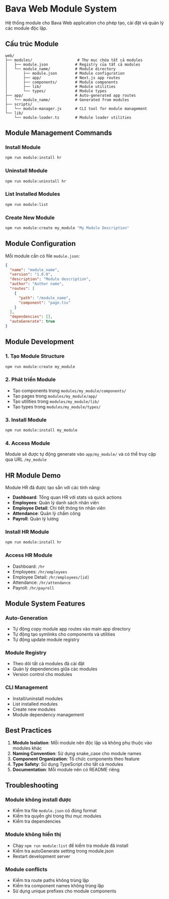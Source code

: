 # Bava Web Module System

Hệ thống module cho Bava Web application cho phép tạo, cài đặt và quản lý các module độc lập.

## Cấu trúc Module

```
web/
├── modules/                    # Thư mục chứa tất cả modules
│   ├── module.json            # Registry của tất cả modules
│   └── module_name/           # Module directory
│       ├── module.json        # Module configuration
│       ├── app/               # Next.js app routes
│       ├── components/        # Module components
│       ├── lib/               # Module utilities
│       └── types/             # Module types
├── app/                       # Auto-generated app routes
│   └── module_name/           # Generated from modules
├── scripts/
│   └── module-manager.js      # CLI tool for module management
└── lib/
    └── module-loader.ts       # Module loader utilities
```

## Module Management Commands

### Install Module

```bash
npm run module:install hr
```

### Uninstall Module

```bash
npm run module:uninstall hr
```

### List Installed Modules

```bash
npm run module:list
```

### Create New Module

```bash
npm run module:create my_module "My Module Description"
```

## Module Configuration

Mỗi module cần có file `module.json`:

```json
{
  "name": "module_name",
  "version": "1.0.0",
  "description": "Module description",
  "author": "Author name",
  "routes": [
    {
      "path": "/module_name",
      "component": "page.tsx"
    }
  ],
  "dependencies": [],
  "autoGenerate": true
}
```

## Module Development

### 1. Tạo Module Structure

```bash
npm run module:create my_module
```

### 2. Phát triển Module

- Tạo components trong `modules/my_module/components/`
- Tạo pages trong `modules/my_module/app/`
- Tạo utilities trong `modules/my_module/lib/`
- Tạo types trong `modules/my_module/types/`

### 3. Install Module

```bash
npm run module:install my_module
```

### 4. Access Module

Module sẽ được tự động generate vào `app/my_module/` và có thể truy cập qua URL `/my_module`

## HR Module Demo

Module HR đã được tạo sẵn với các tính năng:

- **Dashboard**: Tổng quan HR với stats và quick actions
- **Employees**: Quản lý danh sách nhân viên
- **Employee Detail**: Chi tiết thông tin nhân viên
- **Attendance**: Quản lý chấm công
- **Payroll**: Quản lý lương

### Install HR Module

```bash
npm run module:install hr
```

### Access HR Module

- Dashboard: `/hr`
- Employees: `/hr/employees`
- Employee Detail: `/hr/employees/[id]`
- Attendance: `/hr/attendance`
- Payroll: `/hr/payroll`

## Module System Features

### Auto-Generation

- Tự động copy module app routes vào main app directory
- Tự động tạo symlinks cho components và utilities
- Tự động update module registry

### Module Registry

- Theo dõi tất cả modules đã cài đặt
- Quản lý dependencies giữa các modules
- Version control cho modules

### CLI Management

- Install/uninstall modules
- List installed modules
- Create new modules
- Module dependency management

## Best Practices

1. **Module Isolation**: Mỗi module nên độc lập và không phụ thuộc vào modules khác
2. **Naming Convention**: Sử dụng snake_case cho module names
3. **Component Organization**: Tổ chức components theo feature
4. **Type Safety**: Sử dụng TypeScript cho tất cả modules
5. **Documentation**: Mỗi module nên có README riêng

## Troubleshooting

### Module không install được

- Kiểm tra file `module.json` có đúng format
- Kiểm tra quyền ghi trong thư mục modules
- Kiểm tra dependencies

### Module không hiển thị

- Chạy `npm run module:list` để kiểm tra module đã install
- Kiểm tra autoGenerate setting trong module.json
- Restart development server

### Module conflicts

- Kiểm tra route paths không trùng lặp
- Kiểm tra component names không trùng lặp
- Sử dụng unique prefixes cho module components
